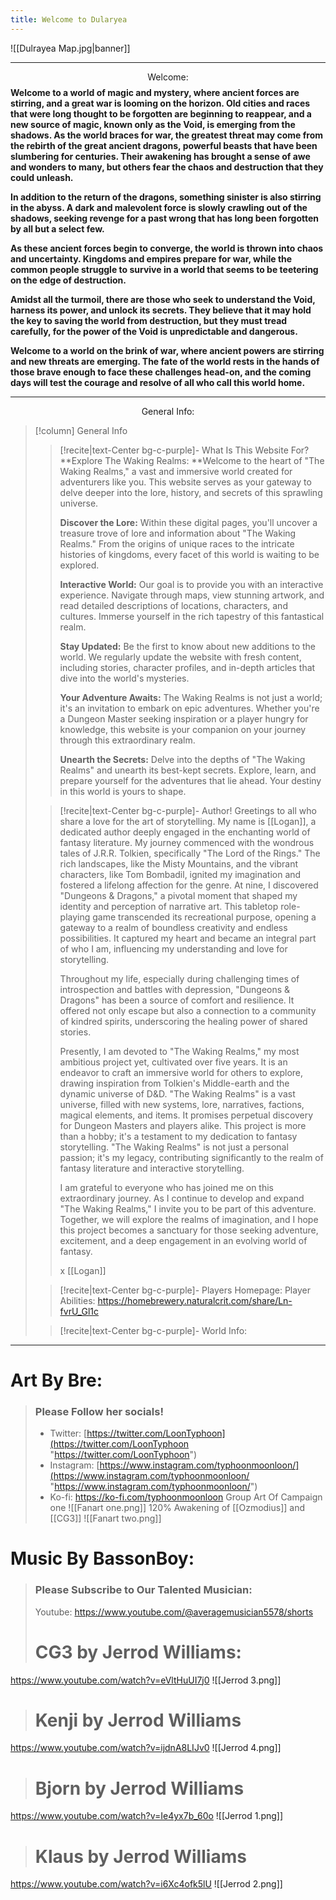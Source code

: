 ```yaml
---
title: Welcome to Dularyea
---
```


![[Dulrayea Map.jpg|banner]]

---
$$\text{Welcome:}$$
**Welcome to a world of magic and mystery, where ancient forces are stirring, and a great war is looming on the horizon. Old cities and races that were long thought to be forgotten are beginning to reappear, and a new source of magic, known only as the Void, is emerging from the shadows. As the world braces for war, the greatest threat may come from the rebirth of the great ancient dragons, powerful beasts that have been slumbering for centuries. Their awakening has brought a sense of awe and wonders to many, but others fear the chaos and destruction that they could unleash.**

**In addition to the return of the dragons, something sinister is also stirring in the abyss. A dark and malevolent force is slowly crawling out of the shadows, seeking revenge for a past wrong that has long been forgotten by all but a select few.**

**As these ancient forces begin to converge, the world is thrown into chaos and uncertainty. Kingdoms and empires prepare for war, while the common people struggle to survive in a world that seems to be teetering on the edge of destruction.**

**Amidst all the turmoil, there are those who seek to understand the Void, harness its power, and unlock its secrets. They believe that it may hold the key to saving the world from destruction, but they must tread carefully, for the power of the Void is unpredictable and dangerous.**

**Welcome to a world on the brink of war, where ancient powers are stirring and new threats are emerging. The fate of the world rests in the hands of those brave enough to face these challenges head-on, and the coming days will test the courage and resolve of all who call this world home.**

---
$$\text{General Info:}$$ 
> [!column] General Info
>> [!recite|text-Center bg-c-purple]- What Is This Website For?
>>  **Explore The Waking Realms: **Welcome to the heart of "The Waking Realms," a vast and immersive world created for adventurers like you. This website serves as your gateway to delve deeper into the lore, history, and secrets of this sprawling universe.
>>  
>>  **Discover the Lore:** Within these digital pages, you'll uncover a treasure trove of lore and information about "The Waking Realms." From the origins of unique races to the intricate histories of kingdoms, every facet of this world is waiting to be explored.
>>  
>>  **Interactive World:** Our goal is to provide you with an interactive experience. Navigate through maps, view stunning artwork, and read detailed descriptions of locations, characters, and cultures. Immerse yourself in the rich tapestry of this fantastical realm.
>>  
>> **Stay Updated:** Be the first to know about new additions to the world. We regularly update the website with fresh content, including stories, character profiles, and in-depth articles that dive into the world's mysteries.
>> 
>> **Your Adventure Awaits:** The Waking Realms is not just a world; it's an invitation to embark on epic adventures. Whether you're a Dungeon Master seeking inspiration or a player hungry for knowledge, this website is your companion on your journey through this extraordinary realm.
>> 
>> **Unearth the Secrets:** Delve into the depths of "The Waking Realms" and unearth its best-kept secrets. Explore, learn, and prepare yourself for the adventures that lie ahead. Your destiny in this world is yours to shape.
>
>
>> [!recite|text-Center bg-c-purple]- Author!
>> Greetings to all who share a love for the art of storytelling. My name is [[Logan]], a dedicated author deeply engaged in the enchanting world of fantasy literature. My journey commenced with the wondrous tales of J.R.R. Tolkien, specifically "The Lord of the Rings." The rich landscapes, like the Misty Mountains, and the vibrant characters, like Tom Bombadil, ignited my imagination and fostered a lifelong affection for the genre. At nine, I discovered "Dungeons & Dragons," a pivotal moment that shaped my identity and perception of narrative art. This tabletop role-playing game transcended its recreational purpose, opening a gateway to a realm of boundless creativity and endless possibilities. It captured my heart and became an integral part of who I am, influencing my understanding and love for storytelling.
>> 
>> Throughout my life, especially during challenging times of introspection and battles with depression, "Dungeons & Dragons" has been a source of comfort and resilience. It offered not only escape but also a connection to a community of kindred spirits, underscoring the healing power of shared stories. 
>> 
>> Presently, I am devoted to "The Waking Realms," my most ambitious project yet, cultivated over five years. It is an endeavor to craft an immersive world for others to explore, drawing inspiration from Tolkien's Middle-earth and the dynamic universe of D&D. "The Waking Realms" is a vast universe, filled with new systems, lore, narratives, factions, magical elements, and items. It promises perpetual discovery for Dungeon Masters and players alike. This project is more than a hobby; it's a testament to my dedication to fantasy storytelling. "The Waking Realms" is not just a personal passion; it's my legacy, contributing significantly to the realm of fantasy literature and interactive storytelling.
>> 
>> I am grateful to everyone who has joined me on this extraordinary journey. As I continue to develop and expand "The Waking Realms," I invite you to be part of this adventure. Together, we will explore the realms of imagination, and I hope this project becomes a sanctuary for those seeking adventure, excitement, and a deep engagement in an evolving world of fantasy.
>> 
>> x [[Logan]] 
>
>
>> [!recite|text-Center bg-c-purple]- Players Homepage:
>> Player Abilities: 
>> https://homebrewery.naturalcrit.com/share/Ln-fvrU_Gl1c
>
>
>> [!recite|text-Center bg-c-purple]- World Info:
>> 


---
# Art By Bre:

> ### Please Follow her socials!
> - Twitter: [https://twitter.com/LoonTyphoon](https://twitter.com/LoonTyphoon "https://twitter.com/LoonTyphoon") 
> - Instagram: [https://www.instagram.com/typhoonmoonloon/](https://www.instagram.com/typhoonmoonloon/ "https://www.instagram.com/typhoonmoonloon/")
>  - Ko-fi: https://ko-fi.com/typhoonmoonloon
> Group Art Of Campaign one
![[Fanart one.png]]
> 120% Awakening of [[Ozmodius]] and [[CG3]] 
![[Fanart two.png]]

# Music By BassonBoy:
> ### Please Subscribe to Our Talented Musician:
> Youtube:  https://www.youtube.com/@averagemusician5578/shorts
> # CG3 by Jerrod Williams:
https://www.youtube.com/watch?v=eVltHuUI7j0
![[Jerrod 3.png]]
> # Kenji by Jerrod Williams
https://www.youtube.com/watch?v=ijdnA8LIJv0
![[Jerrod 4.png]]
># Bjorn by Jerrod Williams
https://www.youtube.com/watch?v=Ie4yx7b_60o
![[Jerrod 1.png]]
> # Klaus by Jerrod Williams
https://www.youtube.com/watch?v=i6Xc4ofk5lU
![[Jerrod 2.png]]

